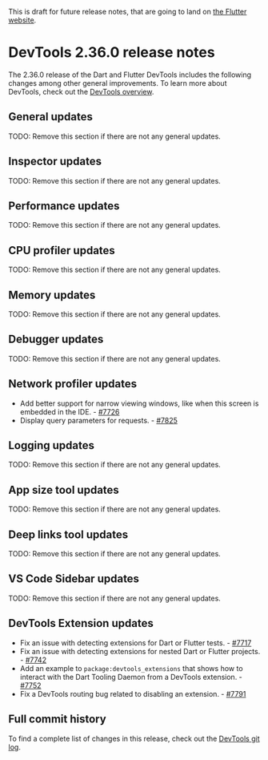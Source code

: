 This is draft for future release notes, that are going to land on
[the Flutter website](https://docs.flutter.dev/tools/devtools/release-notes).

# DevTools 2.36.0 release notes

The 2.36.0 release of the Dart and Flutter DevTools
includes the following changes among other general improvements.
To learn more about DevTools, check out the
[DevTools overview](/tools/devtools/overview).

## General updates

TODO: Remove this section if there are not any general updates.

## Inspector updates

TODO: Remove this section if there are not any general updates.

## Performance updates

TODO: Remove this section if there are not any general updates.

## CPU profiler updates

TODO: Remove this section if there are not any general updates.

## Memory updates

TODO: Remove this section if there are not any general updates.

## Debugger updates

TODO: Remove this section if there are not any general updates.

## Network profiler updates

* Add better support for narrow viewing windows, like when this
screen is embedded in the IDE. - [#7726](https://github.com/flutter/devtools/pull/7726)
* Display query parameters for requests. - [#7825](https://github.com/flutter/devtools/pull/7825)

## Logging updates

TODO: Remove this section if there are not any general updates.

## App size tool updates

TODO: Remove this section if there are not any general updates.

## Deep links tool updates

TODO: Remove this section if there are not any general updates.

## VS Code Sidebar updates

TODO: Remove this section if there are not any general updates.

## DevTools Extension updates

* Fix an issue with detecting extensions for Dart or Flutter
tests. - [#7717](https://github.com/flutter/devtools/pull/7717)
* Fix an issue with detecting extensions for nested Dart or Flutter
projects. - [#7742](https://github.com/flutter/devtools/pull/7742)
* Add an example to `package:devtools_extensions` that shows how to
interact with the Dart Tooling Daemon from a DevTools
extension. - [#7752](https://github.com/flutter/devtools/pull/7752)
* Fix a DevTools routing bug related to disabling an
extension. - [#7791](https://github.com/flutter/devtools/pull/7791)

## Full commit history

To find a complete list of changes in this release, check out the
[DevTools git log](https://github.com/flutter/devtools/tree/v2.36.0).
